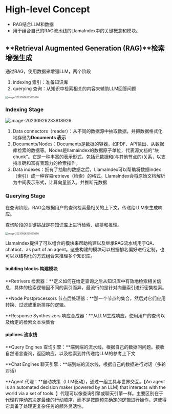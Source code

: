 # High-level Concept

- RAG结合LLM和数据
- 用于组合自己的RAG流水线的LlamaIndex中的关键概念和模块。

## **Retrieval Augmented Generation (RAG)**检索增强生成

通过RAG，使用数据来增强LLM，两个阶段

1. indexing 索引：准备知识库
2. querying 查询：从知识中检索相关的内容来辅助LLM回答问题

<img src="/Users/zlh/Documents/Notes/LlamaIndex/assets/image-20230926233625556.png" alt="image-20230926233625556" style="zoom:50%;" />

### **Indexing Stage**

![image-20230926233818926](/Users/zlh/Documents/Notes/LlamaIndex/assets/image-20230926233818926.png)

1. Data connectors（reader）：从不同的数据源中抽取数据，并把数据格式化地存储为**Documents 表示**
2. Documents/Nodes：Documents是数据的容器，如PDF、API输出、从数据库检索的数据等。Nodes是llamaindex的数据原子单位，代表源文档的“块chunk”。它是一种丰富的表示形式，包括元数据和(与其他节点的)关系，以支持准确和富有表现力的检索操作。
3. Data indexes：拥有了抽取的数据之后，LlamaIndex可以帮助将数据index（索引）成一种容易retrieve（检索）的格式。LlamaIndex会将原始文档解析为中间表示形式，计算向量嵌入，并推断元数据

### Querying Stage

在查询阶段，RAG会根据用户的查询检索最相关的上下文，传递给LLM来生成响应。

查询阶段的关键挑战是在知识库上进行检索、编排和推理。

<img src="/Users/zlh/Documents/Notes/LlamaIndex/assets/image-20230926235635698.png" alt="image-20230926235635698" style="zoom:50%;" />

LlamaIndex提供了可以组合的模块来帮助构建以及继承RAG流水线用于QA、chatbot、as part of an agent。这些构建的模块可以根据排名偏好进行定制，也可以以结构化的方式组合来推理多个知识库。

#### building blocks 构建模块

**Retrivers 检索器：**定义如何在给定查询之后从知识库中有效地检索相关信息，具体的检索逻辑因不同的索引而异，最流行的是针对向量索引进行密集检索。

**Node Postprocessors 节点后处理器：**那一个节点的集合，然后对它们应用转换、过滤或重新排序的逻辑。

**Response Synthesizers 响应合成器：**从LLM生成响应，使用用户的查询以及给定的检索文本块集合

#### **piplines 流水线**

**Query Engines 查询引擎：**端到端的流水线，根据自己的数据问问题。接收自然语言查询，返回响应，以及检索到并传递给LLM的参考上下文

**Chat Engines 聊天引擎：**端到端的流水线，根据自己的数据进行对话（多轮对话）

**Agent 代理：**自动决策（LLM驱动），通过一组工具与世界交互。【An agent is an automated decision maker (powered by an LLM) that interacts with the world via a set of tools. 】代理可以像查询引擎或聊天引擎一样。主要区别在于代理程序动态决定最佳的行动顺序，而不是按照预先确定的逻辑进行操作。这使得它具备了处理更复杂任务的额外灵活性。